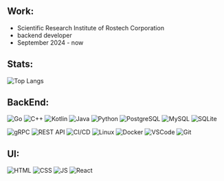 ## Work:
- Scientific Research Institute of Rostech Corporation 
- backend developer
- September 2024 - now

## Stats:
![Top Langs](https://github-readme-stats.vercel.app/api/top-langs/?username=Kosk0l&layout=compact&theme=dark)

## BackEnd:
<p align="left">
<img alt="Go" title="Go" src="https://img.shields.io/badge/-Go-0D1117?style=for-the-badge&logo=go&logoColor=white"/>
<img alt="C++" title="C++" src="https://img.shields.io/badge/-C++-0D1117?style=for-the-badge&logo=c%2B%2B&logoColor=white"/>
<img alt="Kotlin" title="Kotlin" src="https://img.shields.io/badge/-Kotlin-0D1117?style=for-the-badge&logo=kotlin&logoColor=white"/>
<img alt="Java" title="Java" src="https://img.shields.io/badge/-Java-0D1117?style=for-the-badge&logo=java&logoColor=white"/>
<img alt="Python" title="Python" src="https://img.shields.io/badge/-Python-0D1117?style=for-the-badge&logo=python&logoColor=white"/>
<img alt="PostgreSQL" title="PostgreSQL" src="https://img.shields.io/badge/-PostgreSQL-0D1117?style=for-the-badge&logo=postgresql&logoColor=white"/>
<img alt="MySQL" title="MySQL" src="https://img.shields.io/badge/-MySQL-0D1117?style=for-the-badge&logo=mysql&logoColor=white"/>
<img alt="SQLite" title="SQLite" src="https://img.shields.io/badge/-SQLite-0D1117?style=for-the-badge&logo=sqlite&logoColor=white"/>
</p>

<p align="left">
<img alt="gRPC" title="gRPC" src="https://img.shields.io/badge/-gRPC-0D1117?style=for-the-badge&logo=grpc&logoColor=white"/>
<img alt="REST API" title="REST API" src="https://img.shields.io/badge/-REST%20API-0D1117?style=for-the-badge&logo=webhook&logoColor=white"/>
<img alt="CI/CD" title="CI/CD" src="https://img.shields.io/badge/-CI/CD-0D1117?style=for-the-badge&logo=githubactions&logoColor=white"/>
<img alt="Linux" title="Linux" src="https://img.shields.io/badge/-Linux-0D1117?style=for-the-badge&logo=linux&logoColor=white"/>
<img alt="Docker" title="Docker" src="https://img.shields.io/badge/-Docker-0D1117?style=for-the-badge&logo=docker&logoColor=white"/>
<img alt="VSCode" title="VSCode" src="https://img.shields.io/badge/-Visual%20Studio%20Code-0D1117?style=for-the-badge&logo=visual-studio-code&logoColor=white"/>
<img alt="Git" title="Git" src="https://img.shields.io/badge/-Git-0D1117?style=for-the-badge&logo=git&labelColor=0D1117"/>
</p>

## UI:

<img
    alt="HTML"
    title="HTML"
    src="https://img.shields.io/badge/-HTML-0D1117?style=for-the-badge&logo=html5&labelColor=0D1117"
/>
<img
    alt="CSS"
    title="CSS"
    src="https://img.shields.io/badge/-CSS-0D1117?style=for-the-badge&logo=CSS3&logoColor=1572B6&labelColor=0D1117"
/>
<img
    alt="JS"
    title="JS"
    src="https://img.shields.io/badge/-JavaScript-0D1117?style=for-the-badge&logo=javascript&labelColor=0D1117&textColor=0D1117"
/>
<img
    alt="React"
    title="React"
    src="https://img.shields.io/badge/-React.js-0D1117?style=for-the-badge&logo=react&labelColor=0D1117"
/>
